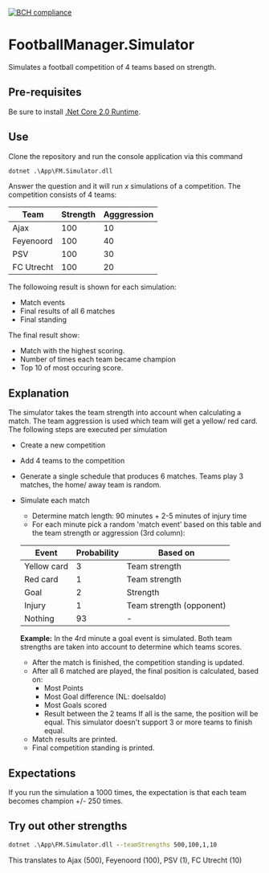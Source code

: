 [![BCH compliance](https://bettercodehub.com/edge/badge/kloarubeek/FootballManager.Simulator?branch=master)](https://bettercodehub.com/)

# FootballManager.Simulator
Simulates a football competition of 4 teams based on strength.

## Pre-requisites
Be sure to install [.Net Core 2.0 Runtime](https://www.microsoft.com/net/download/core#/runtime). 

## Use
Clone the repository and run the console application via this command

```cmd
dotnet .\App\FM.Simulator.dll
```

Answer the question and it will run _x_ simulations of a competition. The competition consists of 4 teams:

Team       | Strength | Agggression
-----------|----------|------------
Ajax       | 100      | 10
Feyenoord  | 100      | 40
PSV        | 100      | 30
FC Utrecht | 100      | 20

The followoing result is shown for each simulation:
- Match events
- Final results of all 6 matches
- Final standing

The final result show:
- Match with the highest scoring.
- Number of times each team became champion
- Top 10 of most occuring score.

## Explanation
The simulator takes the team strength into account when calculating a match. The team aggression is used which team will get a yellow/ red card.
The following steps are executed per simulation

- Create a new competition
- Add 4 teams to the competition
- Generate a single schedule that produces 6 matches. Teams play 3 matches, the home/ away team is random.
- Simulate each match
  - Determine match length: 90 minutes + 2-5 minutes of injury time
  - For each minute pick a random 'match event' based on this table and the team strength or aggression (3rd column):
  
  Event       | Probability | Based on
  ------------|-------------|---------
  Yellow card | 3           | Team strength
  Red card    | 1           | Team strength
  Goal        | 2           | Strength
  Injury      | 1           | Team strength (opponent)
  Nothing     | 93          | -

  __Example:__
  In the 4rd minute a goal event is simulated. Both team strengths are taken into account to determine which teams scores.
  - After the match is finished, the competition standing is updated.
  - After all 6 matched are played, the final position is calculated, based on:
    - Most Points
    - Most Goal difference (NL: doelsaldo)
    - Most Goals scored
    - Result between the 2 teams
    If all is the same, the position will be equal. This simulator doesn't support 3 or more teams to finish equal.
  - Match results are printed.
  - Final competition standing is printed.

## Expectations
If you run the simulation a 1000 times, the expectation is that each team becomes champion +/- 250 times.

## Try out other strengths

```cmd
dotnet .\App\FM.Simulator.dll --teamStrengths 500,100,1,10
```

This translates to Ajax (500), Feyenoord (100), PSV (1), FC Utrecht (10)


